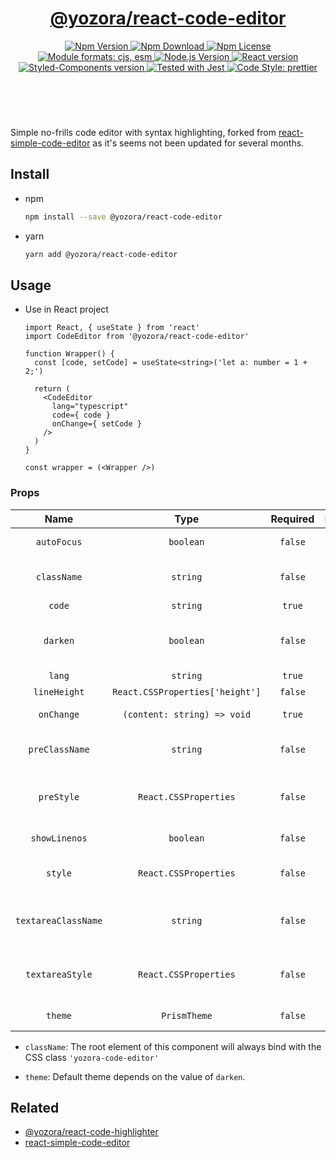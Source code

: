 <header>
  <h1 align="center">
    <a href="https://github.com/guanghechen/yozora-react/tree/master/packages/code-editor#readme">@yozora/react-code-editor</a>
  </h1>
  <div align="center">
    <a href="https://www.npmjs.com/package/@yozora/react-code-editor">
      <img
        alt="Npm Version"
        src="https://img.shields.io/npm/v/@yozora/react-code-editor.svg"
      />
    </a>
    <a href="https://www.npmjs.com/package/@yozora/react-code-editor">
      <img
        alt="Npm Download"
        src="https://img.shields.io/npm/dm/@yozora/react-code-editor.svg"
      />
    </a>
    <a href="https://www.npmjs.com/package/@yozora/react-code-editor">
      <img
        alt="Npm License"
        src="https://img.shields.io/npm/l/@yozora/react-code-editor.svg"
      />
    </a>
    <a href="#install">
      <img
        alt="Module formats: cjs, esm"
        src="https://img.shields.io/badge/module_formats-cjs%2C%20esm-green.svg"
      />
    </a>
    <a href="https://github.com/nodejs/node">
      <img
        alt="Node.js Version"
        src="https://img.shields.io/node/v/@yozora/react-code-editor"
      />
    </a>
    <a href="https://github.com/facebook/react">
      <img
        alt="React version"
        src="https://img.shields.io/npm/dependency-version/@yozora/react-code-editor/peer/react"
      />
    </a>
    <a href="https://github.com/styled-components/styled-components">
      <img
        alt="Styled-Components version"
        src="https://img.shields.io/npm/dependency-version/@yozora/react-code-editor/peer/styled-components"
      />
    </a>
    <a href="https://github.com/facebook/jest">
      <img
        alt="Tested with Jest"
        src="https://img.shields.io/badge/tested_with-jest-9c465e.svg"
      />
    </a>
    <a href="https://github.com/prettier/prettier">
      <img
        alt="Code Style: prettier"
        src="https://img.shields.io/badge/code_style-prettier-ff69b4.svg?style=flat-square"
      />
    </a>
  </div>
</header>
<br/>

Simple no-frills code editor with syntax highlighting, forked from [react-simple-code-editor][]
as it's seems not been updated for several months.


## Install

* npm

  ```bash
  npm install --save @yozora/react-code-editor
  ```

* yarn

  ```bash
  yarn add @yozora/react-code-editor
  ```

## Usage
  * Use in React project

    ```tsx
    import React, { useState } from 'react'
    import CodeEditor from '@yozora/react-code-editor'

    function Wrapper() {
      const [code, setCode] = useState<string>('let a: number = 1 + 2;')

      return (
        <CodeEditor
          lang="typescript"
          code={ code }
          onChange={ setCode }
        />
      )
    }

    const wrapper = (<Wrapper />)
    ```

### Props

Name                | Type                            | Required  | Default   | Description
:------------------:|:-------------------------------:|:---------:|:---------:|:-------------
`autoFocus`         | `boolean`                       | `false`   | -         | Set the editor focus in default
`className`         | `string`                        | `false`   | -         | CSS class name for the container
`code`              | `string`                        | `true`    | -         | Code content
`darken`            | `boolean`                       | `false`   | `true`    | Dark mode (vcsDarkTheme / vscLightTheme)
`lang`              | `string`                        | `true`    | -         | Code language
`lineHeight`        | `React.CSSProperties['height']` | `false`   | `'1.8em'` | line height
`onChange`          | `(content: string) => void`     | `true`    | -         | Triggered when code changed.
`preClassName`      | `string`                        | `false`   | -         | CSS class name for the underlying pre
`preStyle`          | `React.CSSProperties`           | `false`   | -         | CSS style object for the underlying textarea
`showLinenos`       | `boolean`                       | `false`   | `true`    | Display line numbers
`style`             | `React.CSSProperties`           | `false`   | -         | CSS style object for the container
`textareaClassName` | `string`                        | `false`   | -         | CSS class name for the underlying textarea
`textareaStyle`     | `React.CSSProperties`           | `false`   | -         | CSS style object for the underlying textarea
`theme`             | `PrismTheme`                    | `false`   | See below | Highlight prism theme.

* `className`: The root element of this component will always bind with the
  CSS class `'yozora-code-editor'`

* `theme`: Default theme depends on the value of `darken`.


## Related

* [@yozora/react-code-highlighter][]
* [react-simple-code-editor][]


[@yozora/react-code-highlighter]: https://www.npmjs.com/package/@yozora/react-code-highlighter
[react-simple-code-editor]: https://github.com/satya164/react-simple-code-editor
